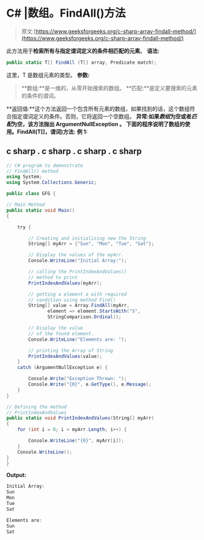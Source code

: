 # C# |数组。FindAll()方法

> 原文:[https://www.geeksforgeeks.org/c-sharp-array-findall-method/](https://www.geeksforgeeks.org/c-sharp-array-findall-method/)

此方法用于**检索所有与指定谓词定义的条件相匹配的元素**。
**语法:**

```cs
public static T[] FindAll (T[] array, Predicate match);
```

这里，T 是数组元素的类型。
**参数:**

> **数组:**是一维的，从零开始搜索的数组。
> **匹配:**是定义要搜索的元素的条件的谓词。

**返回值:**这个方法返回一个包含所有元素的数组，如果找到的话，这个数组符合指定谓词定义的条件。否则，它将返回一个空数组。
**异常:**如果*数组*为空或者*匹配*为空，该方法抛出 **ArgumentNullException** 。
下面的程序说明了**数组的使用。FindAll(T[]，谓词)方法:**
**例 1:**

## c sharp . c sharp . c sharp . c sharp

```cs
// C# program to demonstrate
// FindAll() method
using System;
using System.Collections.Generic;

public class GFG {

// Main Method
public static void Main()
{

    try {

        // Creating and initializing new the String
        String[] myArr = {"Sun", "Mon", "Tue", "Sat"};

        // Display the values of the myArr.
        Console.WriteLine("Initial Array:");

        // calling the PrintIndexAndValues()
        // method to print
        PrintIndexAndValues(myArr);

        // getting a element a with required
        // condition using method Find()
        String[] value = Array.FindAll(myArr,
               element => element.StartsWith("S",
               StringComparison.Ordinal));

        // Display the value
        // of the found element.
        Console.WriteLine("Elements are: ");

        // printing the Array of String
        PrintIndexAndValues(value);
    }
    catch (ArgumentNullException e) {

        Console.Write("Exception Thrown: ");
        Console.Write("{0}", e.GetType(), e.Message);
    }
}

// Defining the method
// PrintIndexAndValues
public static void PrintIndexAndValues(String[] myArr)
{
    for (int i = 0; i < myArr.Length; i++) {

        Console.WriteLine("{0}", myArr[i]);
    }
    Console.WriteLine();
}
}
```

**Output:** 

```cs
Initial Array:
Sun
Mon
Tue
Sat

Elements are: 
Sun
Sat
```